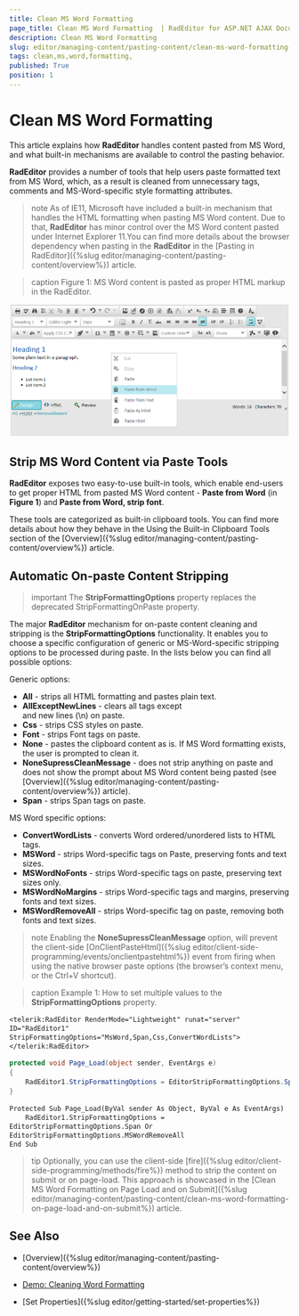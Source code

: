```yaml
---
title: Clean MS Word Formatting 
page_title: Clean MS Word Formatting  | RadEditor for ASP.NET AJAX Documentation
description: Clean MS Word Formatting 
slug: editor/managing-content/pasting-content/clean-ms-word-formatting-
tags: clean,ms,word,formatting,
published: True
position: 1
---
```


# Clean MS Word Formatting 

This article explains how **RadEditor** handles content pasted from MS Word, and what built-in mechanisms are available to control the pasting behavior.

**RadEditor** provides a number of tools that help users paste formatted text from MS Word, which, as a result is cleaned from unnecessary tags, comments and MS-Word-specific style formatting attributes.

>note As of IE11, Microsoft have included a built-in mechanism that handles the HTML formatting when pasting MS Word content. Due to that, **RadEditor** has minor control over the MS Word content pasted under Internet Explorer 11.You can find more details about the browser dependency when pasting in the **RadEditor** in the [Pasting in RadEditor]({%slug editor/managing-content/pasting-content/overview%}) article.

>caption Figure 1: MS Word content is pasted as proper HTML markup in the RadEditor.

![pasting-in-editor](images/pasting-in-editor.png)

## Strip MS Word Content via Paste Tools

**RadEditor** exposes two easy-to-use built-in tools, which enable end-users to get proper HTML from pasted MS Word content - **Paste from Word** (in **Figure 1**) and	**Paste from Word, strip font**.

These tools are categorized as built-in clipboard tools. You can find more details about how they behave in the Using the Built-in Clipboard Tools section of the [Overview]({%slug editor/managing-content/pasting-content/overview%}) article.

## Automatic On-paste Content Stripping

>important The **StripFormattingOptions** property replaces the deprecated StripFormattingOnPaste property.

The major **RadEditor** mechanism for on-paste content cleaning and stripping is the **StripFormattingOptions** functionality. It enables you to choose a specific configuration of generic or MS-Word-specific stripping options to be processed during paste. In the lists below you can find all possible options:

Generic options:

* **All** - strips all HTML formatting and pastes plain text.
* **AllExceptNewLines** - clears all tags except <br> and new lines (\n) on paste.
* **Css** - strips CSS styles on paste.
* **Font** - strips Font tags on paste.
* **None** - pastes the clipboard content as is. If MS Word formatting exists, the user is prompted to clean it.
* **NoneSupressCleanMessage** - does not strip anything on paste and does not show the prompt about MS Word content being pasted (see [Overview]({%slug editor/managing-content/pasting-content/overview%}) article).
* **Span** - strips Span tags on paste.

MS Word specific options:

* **ConvertWordLists** - converts Word ordered/unordered lists to HTML tags.
* **MSWord** - strips Word-specific tags on Paste, preserving fonts and text sizes.
* **MSWordNoFonts** - strips Word-specific tags on paste, preserving text sizes only.
* **MSWordNoMargins** - strips Word-specific tags and margins, preserving fonts and text sizes.
* **MSWordRemoveAll** - strips Word-specific tag on paste, removing both fonts and text sizes.

>note Enabling the **NoneSupressCleanMessage** option, will prevent the client-side [OnClientPasteHtml]({%slug editor/client-side-programming/events/onclientpastehtml%}) event from firing when using the native browser paste options (the browser’s context menu, or the Ctrl+V shortcut).

>caption Example 1: How to set multiple values to the **StripFormattingOptions** property.

````ASP.NET
<telerik:RadEditor RenderMode="Lightweight" runat="server" ID="RadEditor1" StripFormattingOptions="MsWord,Span,Css,ConvertWordLists">
</telerik:RadEditor>
````





````C#
protected void Page_Load(object sender, EventArgs e)
{
	RadEditor1.StripFormattingOptions = EditorStripFormattingOptions.Span | EditorStripFormattingOptions.MSWordRemoveAll;
}
````
````VB
Protected Sub Page_Load(ByVal sender As Object, ByVal e As EventArgs)
	RadEditor1.StripFormattingOptions = EditorStripFormattingOptions.Span Or EditorStripFormattingOptions.MSWordRemoveAll
End Sub
````

>tip Optionally, you can use the client-side [fire]({%slug editor/client-side-programming/methods/fire%}) method to strip the content on submit or on page-load.	This approach is showcased in the [Clean MS Word Formatting on Page Load and on Submit]({%slug editor/managing-content/pasting-content/clean-ms-word-formatting-on-page-load-and-on-submit%}) article.

## See Also

 * [Overview]({%slug editor/managing-content/pasting-content/overview%})

 * [Demo: Cleaning Word Formatting](http://demos.telerik.com/aspnet-ajax/editor/examples/cleaningwordformatting/defaultcs.aspx)

 * [Set Properties]({%slug editor/getting-started/set-properties%})
